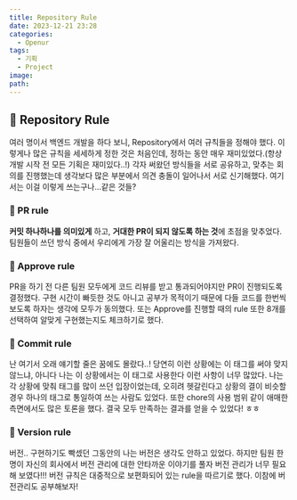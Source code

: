 ```yaml
---
title: Repository Rule
date: 2023-12-21 23:28
categories:
  - Openur
tags:
  - 기획
  - Project
image: 
path:
---
```


## 🌈 Repository Rule
여러 명이서 백엔드 개발을 하다 보니, Repository에서 여러 규칙들을 정해야 했다. 이렇게나 많은 규칙을 세세하게 정한 것은 처음인데, 정하는 동안 매우 재미있었다.(항상 개발 시작 전 모든 기획은 재미있다..!)
각자 써왔던 방식들을 서로 공유하고, 맞추는 회의를 진행했는데 생각보다 많은 부분에서 의견 충돌이 일어나서 서로 신기해했다. 여기서는 이걸 이렇게 쓰는구나...같은 것들?

### 📌 PR rule
**커밋 하나하나를 의미있게** 하고, **거대한 PR이 되지 않도록 하는 것**에 초점을 맞추었다. 팀원들이 쓰던 방식 중에서 우리에게 가장 잘 어울리는 방식을 가져왔다.

### 📌 Approve rule
PR을 하기 전 다른 팀원 모두에게 코드 리뷰를 받고 통과되어야지만 PR이 진행되도록 결정했다. 구현 시간이 빠듯한 것도 아니고 공부가 목적이기 때문에 다들 코드를 한번씩 보도록 하자는 생각에 모두가 동의했다. 또는 Approve를 진행할 때의 rule 또한 8개를 선택하여 알맞게 구현했는지도 체크하기로 했다.

### 📌 Commit rule
난 여기서 오래 얘기할 줄은 꿈에도 몰랐다..!
당연히 이런 상황에는 이 태그를 써야 맞지 않느냐, 아니다 나는 이 상황에서는 이 태그로 사용한다 이런 사항이 너무 많았다. 나는 각 상황에 맞춰 태그를 많이 쓰던 입장이었는데, 오히려 헷갈린다고 상황의 결이 비슷할 경우 하나의 태그로 통일하여 쓰는 사람도 있었다. 또한 chore의 사용 범위 같이 애매한 측면에서도 많은 토론을 했다. 결국 모두 만족하는 결과를 얻을 수 있었다! ㅎㅎ

### 📌 Version rule
버전.. 구현하기도 빡셌던 그동안의 나는 버전은 생각도 안하고 있었다. 하지만 팀원 한명이 자신의 회사에서 버전 관리에 대한 안타까운 이야기를 풀자 버전 관리가 너무 필요해 보였다!!!
버전 규칙은 대중적으로 보편화되어 있는 rule을 따르기로 했다. 이참에 버전관리도 공부해보자!